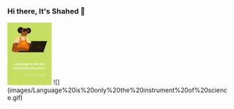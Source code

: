 ### Hi there, It's Shahed 👋
<img src="images/Language%20is%20only%20the%20instrument%20of%20science.gif" width="100">
![](images/Language%20is%20only%20the%20instrument%20of%20science.gif)

<!--
**Shahed96/Shahed96** is a ✨ _special_ ✨ repository because its `README.md` (this file) appears on your GitHub profile.

Here are some ideas to get you started:

- 🔭 I’m currently working on ...
- 🌱 I’m currently learning ...
- 👯 I’m looking to collaborate on ...
- 🤔 I’m looking for help with ...
- 💬 Ask me about ...
- 📫 How to reach me: ...
- 😄 Pronouns: ...
- ⚡ Fun fact: ...
-->
